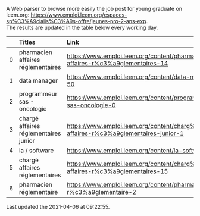A Web parser to browse more easily the job post for young graduate on leem.org: https://www.emploi.leem.org/espaces-sp%C3%A9cialis%C3%A9s-offre/jeunes-pro-2-ans-exp.  
The results are updated in the table below every working day.  


|    | Titles                                | Link                                                                                  |   Department |   Consulted |
|---:|:--------------------------------------|:--------------------------------------------------------------------------------------|-------------:|------------:|
|  0 | pharmacien affaires réglementaires    | https://www.emploi.leem.org/content/pharmacien-affaires-r%c3%a9glementaires-14        |           78 |        2290 |
|  1 | data manager                          | https://www.emploi.leem.org/content/data-manager-50                                   |           75 |          64 |
|  2 | programmeur sas - oncologie           | https://www.emploi.leem.org/content/programmeur-sas-oncologie-0                       |           75 |        1117 |
|  3 | chargé affaires réglementaires junior | https://www.emploi.leem.org/content/charg%c3%a9-affaires-r%c3%a9glementaires-junior-1 |           75 |         125 |
|  4 | ia / software                         | https://www.emploi.leem.org/content/ia-software                                       |           75 |        1347 |
|  5 | chargé affaires réglementaires        | https://www.emploi.leem.org/content/charg%c3%a9-affaires-r%c3%a9glementaires-15       |           75 |          98 |
|  6 | pharmacien réglementaire              | https://www.emploi.leem.org/content/pharmacien-r%c3%a9glementaire-2                   |           75 |        1312 |
  
Last updated the 2021-04-06 at 09:22:55.
